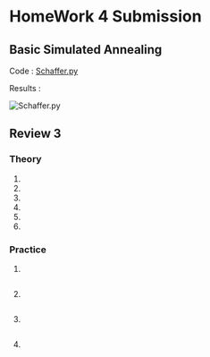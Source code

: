 # HomeWork 4 Submission

## Basic Simulated Annealing

Code : [Schaffer.py](https://github.com/tnkteja/fss16ntadiko/blob/hw4/code/4/S)

Results : 

![Schaffer.py](https://rawgit.com/tnkteja/fss16ntadiko/hw4_v1.0-alpha-hotfix0/code/4/.images/schaffer.png)

## Review 3

### Theory
1.
2.
3.
4.
5.
6.
### Practice
1.
```python
```
2.
```python
```
3.
```python
```
4.
```python
```